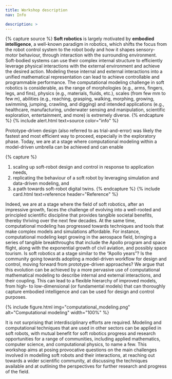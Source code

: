 ```yaml
---
title: Workshop description
nav: Info

description: > 
---
```


{% capture source %} 
**Soft robotics** is largely motivated by **embodied intelligence**, a well-known paradigm in robotics, which shifts the focus from the robot control system to the robot body and how it shapes sensory- motor behaviour, through interaction with the surrounding environment. Soft-bodied systems can use their complex internal structure to efficiently leverage physical interactions with the external environment and achieve the desired action. Modeling these internal and external interactions into a unified mathematical representation can lead to achieve controllable and programmable performance. The computational modeling challenge in soft robotics is considerable, as the range of morphologies (e.g., arms, fingers, legs, and fins), physics (e.g., materials, fluids, etc.), scales (from few mm to few m), abilities (e.g., reaching, grasping, walking, morphing, growing, swimming, jumping, crawling, and digging) and intended applications (e.g., healthcare, manufacturing, underwater sensing and manipulation, scientific exploration, entertainment, and more) is extremely diverse.
{% endcapture %}
{% include alert.html text=source color="info" %}


Prototype-driven design (also referred to as trial-and-error) was likely the fastest and most efficient way to proceed, especially in the exploratory phase. Today, we are at a stage where computational modeling within a model-driven umbrella can be achieved and can enable 

{% capture %} 
1. scaling up soft-robot design and control in response to application needs,  
2. replicating the behaviour of a soft robot by leveraging simulation and data-driven modeling, and 
3. a path towards soft-robot digital twins. 
{% endcapture %} {% include card.html text=reference header="Reference" %}

Indeed, we are at a stage where the field of soft robotics, after an impressive growth, faces the challenge of evolving into a well-rooted and principled scientific discipline that provides tangible societal benefits, thereby thriving over the next few decades. At the same time, computational modeling has progressed towards techniques and tools that make complex models and simulations affordable. For instance, computational modeling kept growing in the aerospace field, bringing a series of tangible breakthroughs that include the Apollo program and space flight, along with the exponential growth of civil aviation, and possibly space tourism. Is soft robotics at a stage similar to the “Apollo years”? Is the community going towards adopting a model-driven workflow for design and control, moving forward from prototype-driven approaches? We argue that this evolution can be achieved by a more pervasive use of computational mathematical modeling to describe internal and external interactions, and their coupling. This can lead to a flexible hierarchy of improved models, from high- to low-dimensional (or fundamental models) that can thoroughly capture embodied intelligence and can be used for design and control purposes.

{% include figure.html img="computational_modeling.png" alt="Computational modeling" width="100%" %}

It is not surprising that interdisciplinary efforts are required. Modeling and computational techniques that are used in other sectors can be applied in soft robots, with mutual benefit for soft robotics progress and research opportunities for a range of communities, including applied mathematics, computer science, and computational physics, to name a few. This workshop aims at posing provocative questions on the main challenges involved in modelling soft robots and their interactions, at reaching out towards a wider scientific community, at discussing the techniques available and at outlining the perspectives for further research and progress of the field.



